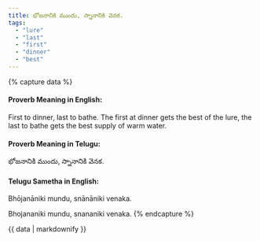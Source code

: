 ```yaml
---
title: భోజనానికి ముందు, స్నానానికి వెనక.
tags:
  - "lure"
  - "last"
  - "first"
  - "dinner"
  - "best"
---
```


{% capture data %}
#### Proverb Meaning in English:
First to dinner, last to bathe.
The first at dinner gets the best of the lure, the last to bathe gets the best supply of warm water.

#### Proverb Meaning in Telugu:
భోజనానికి ముందు, స్నానానికి వెనక.

#### Telugu Sametha in English:
Bhōjanāniki mundu, snānāniki venaka.

Bhojananiki mundu, snananiki venaka.
{% endcapture %}

{{ data | markdownify }}

